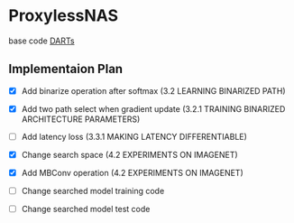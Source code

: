 # ProxylessNAS

base code [DARTs](https://github.com/quark0/darts)

## Implementaion Plan
- [x] Add binarize operation after softmax (3.2 LEARNING BINARIZED PATH)
- [x] Add two path select when gradient update (3.2.1 TRAINING BINARIZED ARCHITECTURE PARAMETERS)
- [ ] Add latency loss (3.3.1 MAKING LATENCY DIFFERENTIABLE)
- [x] Change search space (4.2 EXPERIMENTS ON IMAGENET)
- [x] Add MBConv operation (4.2 EXPERIMENTS ON IMAGENET)

- [ ] Change searched model training code
- [ ] Change searched model test code